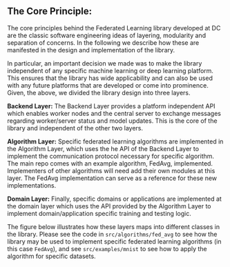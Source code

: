 ## The Core Principle: 

The core principles behind the Federated Learning library developed at DC are the classic software engineering ideas of layering, modularity and separation of concerns. In the following we describe how these are manifested in the design and implementation of the library.

In particular, an important decision we made was to make the library independent of any specific machine learning or deep learning platform. This ensures that the library has wide applicability and can also be used with any future platforms that are developed or come into prominence. Given, the above, we divided the library design into three layers.

**Backend Layer:** The Backend Layer provides a platform independent API which enables worker nodes and the central server to exchange messages regarding worker/server status and model updates. This is the core of the library and independent of the other two layers. 

**Algorithm Layer:** Specific federated learning algorithms are implemented in the Algorithm Layer, which uses the he API of the Backend Layer to implement the communication protocol necessary for specific algorithm. The main repo comes with an example algorithm, FedAvg, implemented. Implementers of other algorithms will need add their own modules at this layer. The FedAvg implementation can serve as a reference for these new implementations.

**Domain Layer:** Finally, specific domains or applications are implemented at the domain layer which uses the API provided by the Algorithm Layer to implement domain/application specific training and testing logic. 

The figure below illustrates how these layers maps into different classes in the library. Please see the code in `src/algorithms/fed_avg` to see how the library may be used to implement specific federated learning algorithms (in this case `FedAvg`), and see `src/examples/mnist` to see how to apply the algorithm for specific datasets.

